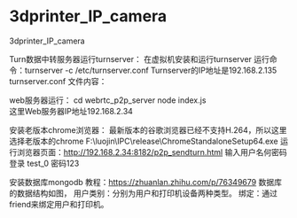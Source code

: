 # 3dprinter_IP_camera
3dprinter_IP_camera

Turn数据中转服务器运行turnserver：
在虚拟机安装和运行turnserver
运行命令：turnserver -c /etc/turnserver.conf
Turnserver的IP地址是192.168.2.135
turnserver.conf 文件内容：

web服务器运行：
cd webrtc_p2p_server
node index.js   
这里Web服务器IP地址192.168.2.34


安装老版本chrome浏览器：
最新版本的谷歌浏览器已经不支持H.264，所以这里选择老版本的chrome
F:\luojin\IPC\release\ChromeStandaloneSetup64.exe
运行浏览器页面：http://192.168.2.34:8182/p2p_sendturn.html
输入用户名何密码登录 test_0 密码123


安装数据库mongodb
教程：https://zhuanlan.zhihu.com/p/76349679
数据库的数据结构如图，
用户类别：分别为用户和打印机设备两种类型。
绑定：通过friend来绑定用户和打印机。



